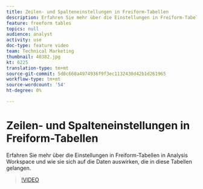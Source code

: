 ```yaml
---
title: Zeilen- und Spalteneinstellungen in Freiform-Tabellen
description: Erfahren Sie mehr über die Einstellungen in Freiform-Tabellen in Analysis Workspace und wie sie sich auf die Daten auswirken, die in diese Tabellen gelangen.
feature: freeform tables
topics: null
audience: analyst
activity: use
doc-type: feature video
team: Technical Marketing
thumbnail: 40382.jpg
kt: 6225
translation-type: tm+mt
source-git-commit: 5d8c660a4974936f9f3ec1132430d42b1d261965
workflow-type: tm+mt
source-wordcount: '54'
ht-degree: 0%

---
```



# Zeilen- und Spalteneinstellungen in Freiform-Tabellen

Erfahren Sie mehr über die Einstellungen in Freiform-Tabellen in Analysis Workspace und wie sie sich auf die Daten auswirken, die in diese Tabellen gelangen.

>[!VIDEO](https://video.tv.adobe.com/v/40382/?quality=12&learn=on)
